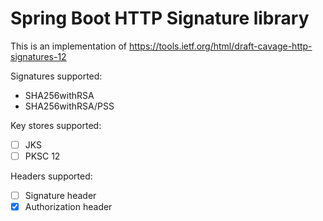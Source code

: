 # Spring Boot HTTP Signature library

This is an implementation of https://tools.ietf.org/html/draft-cavage-http-signatures-12

Signatures supported:

- SHA256withRSA
- SHA256withRSA/PSS

Key stores supported:

- [ ] JKS
- [ ] PKSC 12

Headers supported:

- [ ] Signature header
- [x] Authorization header

